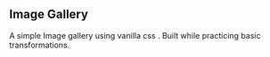 ## Image Gallery
A simple Image gallery using vanilla css . Built while practicing basic transformations.
